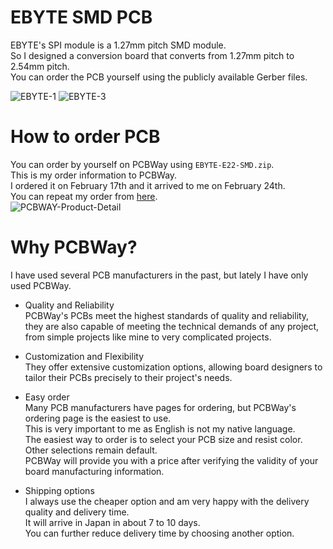# EBYTE SMD PCB

EBYTE's SPI module is a 1.27mm pitch SMD module.   
So I designed a conversion board that converts from 1.27mm pitch to 2.54mm pitch.   
You can order the PCB yourself using the publicly available Gerber files.   

![EBYTE-1](https://user-images.githubusercontent.com/6020549/221338426-3c8d49e3-4081-4e10-8795-6a3bebaf204d.JPG)
![EBYTE-3](https://user-images.githubusercontent.com/6020549/221338428-9e5c2880-35d6-475d-b9c4-e1db74b9d269.JPG)

# How to order PCB
You can order by yourself on PCBWay using ```EBYTE-E22-SMD.zip```.   
This is my order information to PCBWay.   
I ordered it on February 17th and it arrived to me on February 24th.   
You can repeat my order from [here](https://www.pcbway.com/project/shareproject/EBYTE_SPI_LoRa_module_pitch_converter_6c8c2ec2.html).    
![PCBWAY-Product-Detail](https://user-images.githubusercontent.com/6020549/221338443-f41ff9bc-7bdd-4623-8f12-cddb5fa80613.jpg)

# Why PCBWay?
I have used several PCB manufacturers in the past, but lately I have only used PCBWay.   

- Quality and Reliability   
 PCBWay's PCBs meet the highest standards of quality and reliability, they are also capable of meeting the technical demands of any project, from simple projects like mine to very complicated projects.

- Customization and Flexibility   
 They offer extensive customization options, allowing board designers to tailor their PCBs precisely to their project's needs.

- Easy order   
 Many PCB manufacturers have pages for ordering, but PCBWay's ordering page is the easiest to use.   
 This is very important to me as English is not my native language.   
 The easiest way to order is to select your PCB size and resist color. Other selections remain default.   
 PCBWay will provide you with a price after verifying the validity of your board manufacturing information.   

- Shipping options   
 I always use the cheaper option and am very happy with the delivery quality and delivery time.   
 It will arrive in Japan in about 7 to 10 days.   
 You can further reduce delivery time by choosing another option.   
